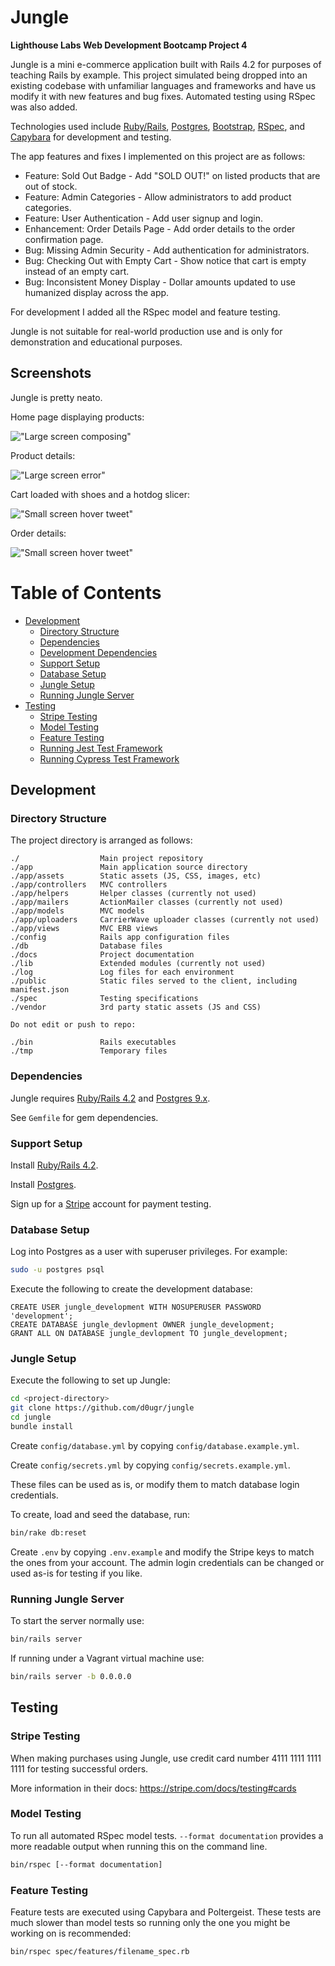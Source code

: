 # Jungle

__Lighthouse Labs Web Development Bootcamp Project 4__

Jungle is a mini e-commerce application built with Rails 4.2 for purposes of teaching Rails by example.  This project simulated being dropped into an existing codebase with unfamiliar languages and frameworks and have us modify it with new features and bug fixes.  Automated testing using RSpec was also added.

Technologies used include [Ruby/Rails](https://rubyonrails.org/), [Postgres](https://postgresql.org), [Bootstrap](https://getbootstrap.com/), [RSpec](https://rspec.info/), and [Capybara](https://github.com/teamcapybara/capybara) for development and testing.

The app features and fixes I implemented on this project are as follows:

- Feature: Sold Out Badge - Add "SOLD OUT!" on listed products that are out of stock.
- Feature: Admin Categories - Allow administrators to add product categories.
- Feature: User Authentication - Add user signup and login.
- Enhancement: Order Details Page - Add order details to the order confirmation page.
- Bug: Missing Admin Security - Add authentication for administrators.
- Bug: Checking Out with Empty Cart - Show notice that cart is empty instead of an empty cart.
- Bug: Inconsistent Money Display - Dollar amounts updated to use humanized display across the app.

For development I added all the RSpec model and feature testing.

Jungle is not suitable for real-world production use and is only for demonstration and educational purposes.

## **Screenshots**

Jungle is pretty neato.

Home page displaying products:

!["Large screen composing"](docs/jungle-screenshot-01-home.png)

Product details:

!["Large screen error"](docs/jungle-screenshot-02-product-details.png)

Cart loaded with shoes and a hotdog slicer:

!["Small screen hover tweet"](docs/jungle-screenshot-03-cart.png)

Order details:

!["Small screen hover tweet"](docs/jungle-screenshot-04-order-details.png)

# Table of Contents

- [Development](#development)
  - [Directory Structure](#directory-structure)
  - [Dependencies](#dependencies)
  - [Development Dependencies](#development-dependencies)
  - [Support Setup](#support-setup)
  - [Database Setup](#database-setup)
  - [Jungle Setup](#jungle-setup)
  - [Running Jungle Server](#running-jungle-server)
- [Testing](#testing)
  - [Stripe Testing](#stripe-testing)
  - [Model Testing](#model-testing)
  - [Feature Testing](#feature-testing)
  - [Running Jest Test Framework](#running-jest-test-framework)
  - [Running Cypress Test Framework](#running-cypress-test-framework)

## **Development**

### **Directory Structure**

The project directory is arranged as follows:

```
./                  Main project repository
./app               Main application source directory
./app/assets        Static assets (JS, CSS, images, etc)
./app/controllers   MVC controllers
./app/helpers       Helper classes (currently not used)
./app/mailers       ActionMailer classes (currently not used)
./app/models        MVC models
./app/uploaders     CarrierWave uploader classes (currently not used)
./app/views         MVC ERB views
./config            Rails app configuration files
./db                Database files
./docs              Project documentation
./lib               Extended modules (currently not used)
./log               Log files for each environment
./public            Static files served to the client, including manifest.json
./spec              Testing specifications
./vendor            3rd party static assets (JS and CSS)

Do not edit or push to repo:

./bin               Rails executables
./tmp               Temporary files
```

### **Dependencies**

Jungle requires [Ruby/Rails 4.2](https://rubyonrails.org/) and [Postgres 9.x](https://www.postgresql.org/).

See `Gemfile` for gem dependencies.

### **Support Setup**

Install [Ruby/Rails 4.2](https://rubyonrails.org/).

Install [Postgres](https://www.postgresql.org).

Sign up for a [Stripe](https://stripe.com) account for payment testing.

### **Database Setup**

Log into Postgres as a user with superuser privileges.  For example:

```sh
sudo -u postgres psql
```

Execute the following to create the development database:

```postgres
CREATE USER jungle_development WITH NOSUPERUSER PASSWORD 'development';
CREATE DATABASE jungle_devlopment OWNER jungle_development;
GRANT ALL ON DATABASE jungle_devlopment TO jungle_development;
```

### **Jungle Setup**

Execute the following to set up Jungle:

```sh
cd <project-directory>
git clone https://github.com/d0ugr/jungle
cd jungle
bundle install
```

Create `config/database.yml` by copying `config/database.example.yml`.

Create `config/secrets.yml` by copying `config/secrets.example.yml`.

These files can be used as is, or modify them to match database login credentials.

To create, load and seed the database, run:

```sh
bin/rake db:reset
```

Create `.env` by copying `.env.example` and modify the Stripe keys to match the ones from your account.  The admin login credentials can be changed or used as-is for testing if you like.

### **Running Jungle Server**

To start the server normally use:

```sh
bin/rails server
```

If running under a Vagrant virtual machine use:

```sh
bin/rails server -b 0.0.0.0
```

## **Testing**

### **Stripe Testing**

When making purchases using Jungle, use credit card number 4111 1111 1111 1111 for testing successful orders.

More information in their docs: <https://stripe.com/docs/testing#cards>

### **Model Testing**

To run all automated RSpec model tests.  `--format documentation` provides a more readable output when running this on the command line.

```sh
bin/rspec [--format documentation]
```

### **Feature Testing**

Feature tests are executed using Capybara and Poltergeist.  These tests are much slower than model tests so running only the one you might be working on is recommended:

```sh
bin/rspec spec/features/filename_spec.rb
```
